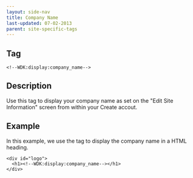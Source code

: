 ```yaml
---
layout: side-nav
title: Company Name
last-updated: 07-02-2013
parent: site-specific-tags
---
```


## Tag

`<!--WDK:display:company_name-->`

## Description

Use this tag to display your company name as set on the "Edit Site Information" screen from within your Create accout.

## Example

In this example, we use the tag to display the company name in a HTML heading.

~~~
<div id="logo">
  <h1><!--WDK:display:company_name--></h1>
</div>
~~~